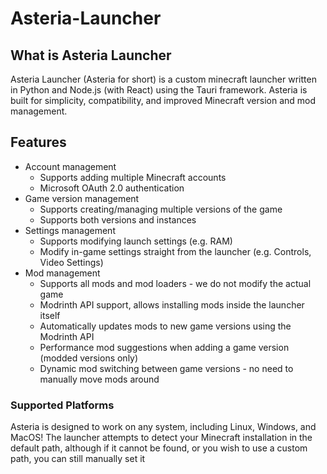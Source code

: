 # Asteria-Launcher
## What is Asteria Launcher
Asteria Launcher (Asteria for short) is a custom minecraft launcher written in Python and Node.js (with React) using the Tauri framework. Asteria is built for simplicity, compatibility, and improved Minecraft version and mod management.

## Features
* Account management
  * Supports adding multiple Minecraft accounts
  * Microsoft OAuth 2.0 authentication
* Game version management
  * Supports creating/managing multiple versions of the game
  * Supports both versions and instances
* Settings management
  * Supports modifying launch settings (e.g. RAM)
  * Modify in-game settings straight from the launcher (e.g. Controls, Video Settings)
* Mod management
  * Supports all mods and mod loaders - we do not modify the actual game
  * Modrinth API support, allows installing mods inside the launcher itself
  * Automatically updates mods to new game versions using the Modrinth API
  * Performance mod suggestions when adding a game version (modded versions only)
  * Dynamic mod switching between game versions - no need to manually move mods around

### Supported Platforms
Asteria is designed to work on any system, including Linux, Windows, and MacOS!
The launcher attempts to detect your Minecraft installation in the default path, although if it cannot be found, or you wish to use a custom path, you can still manually set it
